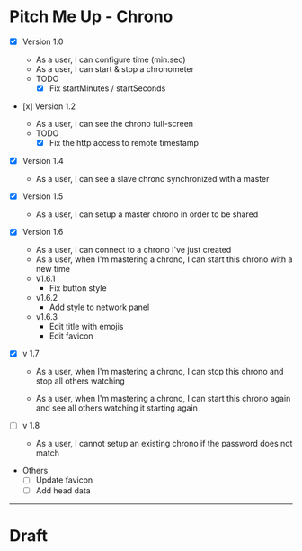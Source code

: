 # Pitch Me Up - Chrono

- [x] Version 1.0

  - As a user, I can configure time (min:sec)
  - As a user, I can start & stop a chronometer
  - TODO
    - [x] Fix startMinutes / startSeconds

- [x] Version 1.2

  - As a user, I can see the chrono full-screen
  - TODO
    - [x] Fix the http access to remote timestamp

- [x] Version 1.4

  - As a user, I can see a slave chrono synchronized with a master

- [x] Version 1.5

  - As a user, I can setup a master chrono in order to be shared

- [x] Version 1.6

  - As a user, I can connect to a chrono I've just created
  - As a user, when I'm mastering a chrono, I can start this chrono with a new time
  - v1.6.1
    - Fix button style
  - v1.6.2
    - Add style to network panel
  - v1.6.3
    - Edit title with emojis
    - Edit favicon

- [x] v 1.7

  - As a user, when I'm mastering a chrono, I can stop this chrono and stop all others watching

  - As a user, when I'm mastering a chrono, I can start this chrono again and see all others watching it starting again

* [ ] v 1.8

  - As a user, I cannot setup an existing chrono if the password does not match

* Others
  - [ ] Update favicon
  - [ ] Add head data

---

# Draft

<App>
    <Chrono>
        <Digits/>
        <Controls/>
        <SharedControls>
    <Chrono/>
</App>
